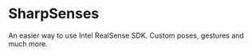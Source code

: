 SharpSenses
==============

An easier way to use Intel RealSense SDK. Custom poses, gestures and much more.
